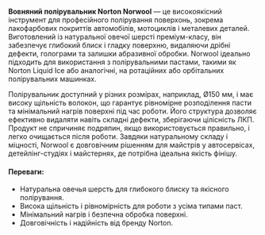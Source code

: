 **Вовняний полірувальник Norton Norwool** — це високоякісний інструмент для професійного полірування поверхонь, зокрема лакофарбових покриттів автомобілів, мотоциклів і металевих деталей. Виготовлений із натуральної овечої шерсті преміум-класу, він забезпечує глибокий блиск і гладку поверхню, видаляючи дрібні дефекти, голограми та залишки абразивної обробки. Norwool ідеально підходить для використання з полірувальними пастами, такими як Norton Liquid Ice або аналогічні, на ротаційних або орбітальних полірувальних машинках.

Полірувальник доступний у різних розмірах, наприклад, Ø150 мм, і має високу щільність волокон, що гарантує рівномірне розподілення пасти та мінімальний нагрів поверхні під час роботи. Його структура дозволяє ефективно видаляти навіть складні дефекти, зберігаючи цілісність ЛКП. Продукт не спричиняє подряпин, якщо використовується правильно, і легко очищається після роботи. Завдяки натуральному складу і міцності, Norwool є довговічним рішенням для майстрів у автосервісах, детейлінг-студіях і майстернях, де потрібна ідеальна якість фінішу.

#### Переваги:

- Натуральна овечья шерсть для глибокого блиску та якісного полірування.
- Висока щільність і рівномірність для роботи з усіма типами паст.
- Мінімальний нагрів і безпечна обробка поверхні.
- Довговічність і надійність від бренду Norton.
